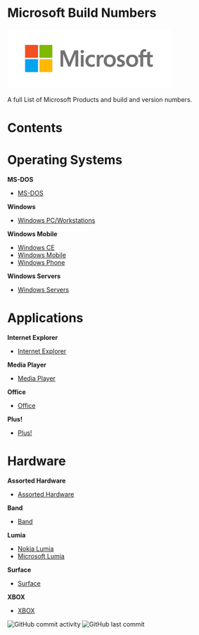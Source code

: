 # **Microsoft Build Numbers**

![Microsoft](https://github.com/InstallingEverything/MicrosoftBuildNumbers/blob/main/Microsoft.png)
 
 A full List of Microsoft Products and build and version numbers.


# **Contents**

# **Operating Systems**

**MS-DOS**

- [MS-DOS](https://github.com/InstallingEverything/MicrosoftBuildNumbers/blob/main/MSDOS/MSDOS.md)

**Windows**

- [Windows PC/Workstations](https://github.com/InstallingEverything/MicrosoftBuildNumbers/blob/main/Windows/Windows.md)

**Windows Mobile**

- [Windows CE](https://github.com/InstallingEverything/MicrosoftBuildNumbers/blob/main/Windows/WindowsCE.md)
- [Windows Mobile](https://github.com/InstallingEverything/MicrosoftBuildNumbers/blob/main/Windows/WindowsMobile.md)
- [Windows Phone](https://github.com/InstallingEverything/MicrosoftBuildNumbers/blob/main/Windows/WindowsPhone.md)

**Windows Servers**

- [Windows Servers](https://github.com/InstallingEverything/MicrosoftBuildNumbers/blob/main/Windows/WindowsServers.md)

# **Applications**

**Internet Explorer**

- [Internet Explorer](https://github.com/InstallingEverything/MicrosoftBuildNumbers/blob/main/Applications/IE.md)

**Media Player**

- [Media Player](https://github.com/InstallingEverything/MicrosoftBuildNumbers/blob/main/Applications/MediaPlayer.md)

**Office**

- [Office](https://github.com/InstallingEverything/MicrosoftBuildNumbers/blob/main/Applications/Office.md)

**Plus!**

- [Plus!](https://github.com/InstallingEverything/MicrosoftBuildNumbers/blob/main/Applications/Plus.md)



# **Hardware**

**Assorted Hardware**

- [Assorted Hardware](https://github.com/InstallingEverything/MicrosoftBuildNumbers/blob/main/Hardware/Hardware.md)

**Band**

- [Band](https://github.com/InstallingEverything/MicrosoftBuildNumbers/blob/main/Hardware/Band.md)

**Lumia**

- [Nokia Lumia](https://github.com/InstallingEverything/MicrosoftBuildNumbers/blob/main/Hardware/Lumia.md)
- [Microsoft Lumia](https://github.com/InstallingEverything/MicrosoftBuildNumbers/blob/main/Hardware/MSLumia.md)

**Surface**

- [Surface](https://github.com/InstallingEverything/MicrosoftBuildNumbers/blob/main/Hardware/Surface.md)

**XBOX**

- [XBOX](https://github.com/InstallingEverything/MicrosoftBuildNumbers/blob/main/Hardware/XBOX.md)



![GitHub commit activity](https://img.shields.io/github/commit-activity/m/InstallingEverything/MicrosoftBuildNumbers)
![GitHub last commit](https://img.shields.io/github/last-commit/InstallingEverything/MicrosoftBuildNumbers)





